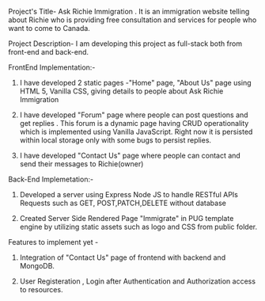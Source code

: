 Project's Title- Ask Richie Immigration . It is an immigration website telling about Richie who is providing free consultation and services for people who want to come to Canada.

Project Description- I am developing this project as full-stack both from front-end and back-end.

FrontEnd Implementation:-
1) I have developed 2 static pages -"Home" page, "About Us" page using HTML 5, Vanilla CSS, giving details to people  about Ask Richie Immigration

2) I have  developed "Forum" page where people can post questions and get replies . This forum is a dynamic page having CRUD operationality which is implemented using Vanilla JavaScript. Right now it is persisted within local storage only with some bugs to persist replies.

3) I have developed "Contact Us" page where people can contact and send their messages to Richie(owner)

Back-End Implemetation:-

1) Developed a server using Express Node JS to handle RESTful APIs Requests such as GET, POST,PATCH,DELETE without database

2) Created Server Side Rendered Page "Immigrate" in PUG template engine by utilizing static assets such as logo and CSS from public folder.

Features to implement yet -

1) Integration of  "Contact Us" page of frontend with backend and MongoDB.


2) User Registeration , Login after Authentication and Authorization access to resources.







